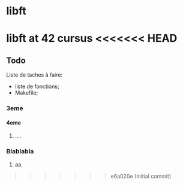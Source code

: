 # libft
libft at 42 cursus
<<<<<<< HEAD
=======

## Todo
Liste de taches à faire:
  * liste de fonctions;
  * Makefile;
 
### 3eme
#### 4eme
  1. ....
 
### Blablabla
  1. aa.
>>>>>>> e6a020e (Initial commit)
